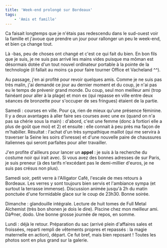 ```yaml
---
title: 'Week-end prolongé sur Bordeaux'
tags:
    - 'Amis et famille'
---
```


Ca faisait longtemps que je n'étais pas redescendu dans le sud-ouest voir la
famille et j'avoue que prendre un jour pour rallonger un peu le week-end, et
bien ça change tout.

Là -bas, peu de choses ont changé et c'est ce qui fait du bien. En bon fils que
je suis, je ne suis pas arrivé les mains vides puisque ma môman est désormais
dotée d'un tout nouvel ordinateur portable à la pointe de la technologie (il
fallait au moins ça pour faire tourner Office et Vacheland ^^).

Au passage, j'en ai profité pour revoir quelques amis. Comme je ne suis pas très
malin, j'ai demandé ce jour au dernier moment et du coup, je n'ai pas eu le
temps de prévenir grand monde. Du coup, seul mon meilleur ami (trop fainéant
pour aller à la plage) et mon ex (qui repasse en ville entre deux séances de
bronzette pour s'occuper de ses fringues) étaient de la partie.

Samedi : courses en ville. Pour ça, rien de mieux qu'une présence féminine. Il y
a deux avantages à aller faire ses courses avec une ex (quand on n'a pas sa
chérie sous la main) : d'abord, c'est une femme (donc à fortiori elle a plus de
goût que moi) et 2) et ensuite : elle connait à peu près ma façon de m'habiller.
Résultat : l'achat d'un très sympathique maillot (qui me servira à traverser la
Seine les soirs d'ivresse) et d'une nouvelle paire de chaussures italiennes qui
seront parfaites pour aller travailler.

J'en profite d'ailleurs pour lancer un **appel** : je suis à la recherche du
costume noir qui irait avec. Si vous avez des bonnes adresses de sur Paris, je
suis preneur (à des tarifs n'excédant pas le demi-millier d'euros, je ne suis
pas crésus non plus).

Samedi soir, petit verre à l'Alligator Café, l'escale de mes retours à Bordeaux.
Les verres y sont toujours bien servis et l'ambiance sympa (et surtout la
terrasse immense). Discussion animée jusqu'à 2h du matin ponctuée d'une
formidable glace sur le coup de 23h30\. Bonne soirée.

Dimanche : glandouille intégrale. Lecture de huit tomes de Full Metal Alchemist
(très bon shonen je dois le dire). Piscine chez mon meilleur ami. Dà®ner, dodo.
Une bonne grosse journée de repos, en somme.

Lundi : déjà le retour. Préparation du sac (arrivé plein d'affaires sales et
froissées, reparti rempli de vêtements propres et repassés : la magie maternelle
en action), départ. Ce fut bref, mais bien reposant ! Toutes les photos sont en
plus grand sur la galerie.
